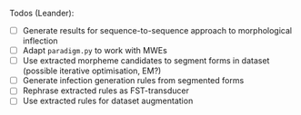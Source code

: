 Todos (Leander):
- [ ] Generate results for sequence-to-sequence approach to morphological inflection
- [ ] Adapt `paradigm.py` to work with MWEs
- [ ] Use extracted morpheme candidates to segment forms in dataset (possible iterative optimisation, EM?)
- [ ] Generate infection generation rules from segmented forms
- [ ] Rephrase extracted rules as FST-transducer
- [ ] Use extracted rules for dataset augmentation

